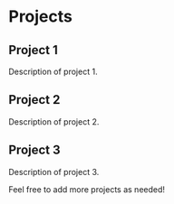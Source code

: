 # Projects

## Project 1
Description of project 1.

## Project 2
Description of project 2.

## Project 3
Description of project 3.

Feel free to add more projects as needed!